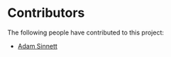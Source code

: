 Contributors
============

The following people have contributed to this project:

* [Adam Sinnett](adam.sinnett@pdx.edu)
